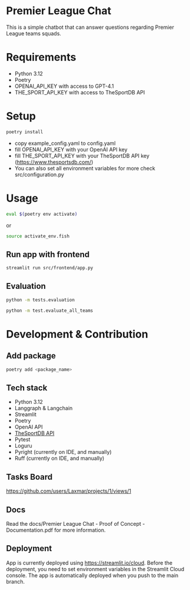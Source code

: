 # Premier League Chat

This is a simple chatbot that can answer questions regarding Premier League teams squads.

# Requirements

- Python 3.12
- Poetry
- OPENAI_API_KEY with access to GPT-4.1
- THE_SPORT_API_KEY with access to TheSportDB API

# Setup

```bash
poetry install
```
- copy example_config.yaml to config.yaml
- fill OPENAI_API_KEY with your OpenAI API key
- fill THE_SPORT_API_KEY with your TheSportDB API key (https://www.thesportsdb.com/)
- You can also set all environment variables for more check src/configuration.py 

# Usage

```bash
eval $(poetry env activate)
```
or 
```bash
source activate_env.fish
```

## Run app with frontend

```bash
streamlit run src/frontend/app.py
```

## Evaluation

```bash
python -m tests.evaluation
```

```bash
python -m test.evaluate_all_teams
```


# Development & Contribution

## Add package
```bash
poetry add <package_name>
```

## Tech stack

- Python 3.12
- Langgraph & Langchain
- Streamlit
- Poetry
- OpenAI API
- [TheSportDB API](https://www.thesportsdb.com/)
- Pytest
- Loguru
- Pyright (currently on IDE, and manually)
- Ruff (currently on IDE, and manually)


## Tasks Board

https://github.com/users/Laxmar/projects/1/views/1

## Docs 

Read the docs/Premier League Chat - Proof of Concept - Documentation.pdf for more information.

## Deployment

App is currently deployed using https://streamlit.io/cloud. Before the deployment, you need to set environment variables in the Streamlit Cloud console. The app is automatically deployed when you push to the main branch.
